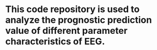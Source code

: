 # This code repository is used to analyze the prognostic prediction value of different parameter characteristics of EEG.
